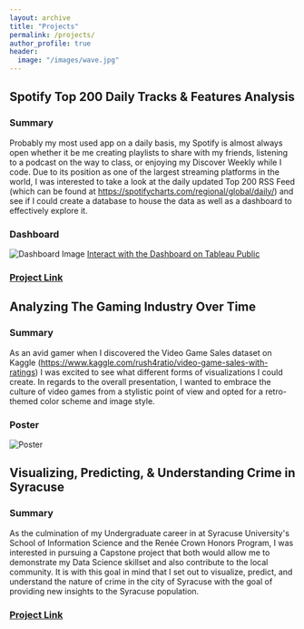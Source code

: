 ```yaml
---
layout: archive
title: "Projects"
permalink: /projects/
author_profile: true
header:
  image: "/images/wave.jpg"
---
```

## Spotify Top 200 Daily Tracks & Features Analysis

### Summary
Probably my most used app on a daily basis, my Spotify is almost always open whether it be me creating playlists to share with my friends, listening to a podcast on the way to class, or enjoying my Discover Weekly while I code. Due to its position as one of the largest streaming platforms in the world, I was interested to take a look at the daily updated Top 200 RSS Feed (which can be found at https://spotifycharts.com/regional/global/daily/) and see if I could create a database to house the data as well as a dashboard to effectively explore it.

### Dashboard
![Dashboard Image](https://github.com/ryanhfrench/spotify_dashboard/blob/master/dashboard_image.png)
[Interact with the Dashboard on Tableau Public](https://public.tableau.com/profile/ryan.french4207#!/vizhome/SpotifyTop200DailyTracksFeaturesAnalysis/SpotifyTop200DailyTracksFeaturesAnalysis)

### [Project Link](https://github.com/ryanhfrench/portfolio/tree/master/spotify_analytics_dashboard)

## Analyzing The Gaming Industry Over Time

### Summary
As an avid gamer when I discovered the Video Game Sales dataset on Kaggle (https://www.kaggle.com/rush4ratio/video-game-sales-with-ratings) I was excited to see what different forms of visualizations I could create. In regards to the overall presentation, I wanted to embrace the culture of video games from a stylistic point of view and opted for a retro-themed color scheme and image style.

### Poster
![Poster](https://github.com/ryanhfrench/portfolio/tree/master/digitizing_the_gaming_industry)

## Visualizing, Predicting, & Understanding Crime in Syracuse

### Summary
As the culmination of my Undergraduate career in at Syracuse University's School of Information Science and the Renée Crown Honors Program, I was interested in pursuing a Capstone project that both would allow me to demonstrate my Data Science skillset and also contribute to the local community. It is with this goal in mind that I set out to visualize, predict, and understand the nature of crime in the city of Syracuse with the goal of providing new insights to the Syracuse population.

### [Project Link](https://github.com/ryanhfrench/portfolio/tree/master/visualizing_predicting_understanding_crime_in_syracuse)

